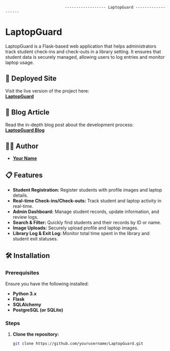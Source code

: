                               ------------------ LaptopGuard -------------------                          
# LaptopGuard

LaptopGuard is a Flask-based web application that helps administrators track student check-ins and check-outs in a library setting. It ensures that student data is securely managed, allowing users to log entries and monitor laptop usage.

## 🚀 Deployed Site

Visit the live version of the project here:  
[**LaptopGuard**](http://your-deployed-site-link.tech)

## 📝 Blog Article

Read the in-depth blog post about the development process:  
[**LaptopGuard Blog**](http://your-blog-article-link.com)

## 👨‍💻 Author

- **[Your Name](https://linkedin.com/in/your-linkedin)**

## 📋 Features

- **Student Registration:** Register students with profile images and laptop details.
- **Real-time Check-ins/Check-outs:** Track student and laptop activity in real-time.
- **Admin Dashboard:** Manage student records, update information, and review logs.
- **Search & Filter:** Quickly find students and their records by ID or name.
- **Image Uploads:** Securely upload profile and laptop images.
- **Library Log & Exit Log:** Monitor total time spent in the library and student exit statuses.

## 🛠️ Installation

### Prerequisites

Ensure you have the following installed:

- **Python 3.x**
- **Flask**
- **SQLAlchemy**
- **PostgreSQL (or SQLite)**

### Steps

1. **Clone the repository:**

   ```bash
   git clone https://github.com/yourusername/LaptopGuard.git
